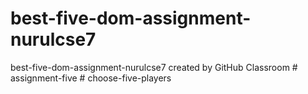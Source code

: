 # best-five-dom-assignment-nurulcse7
best-five-dom-assignment-nurulcse7 created by GitHub Classroom
#   a s s i g n m e n t - f i v e  
 #   c h o o s e - f i v e - p l a y e r s  
 